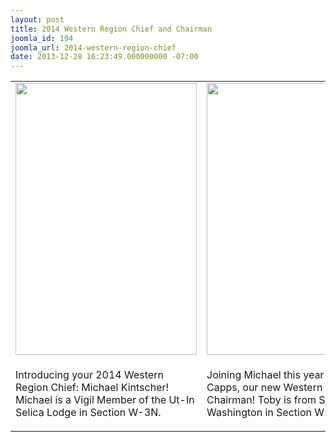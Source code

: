 ```yaml
---
layout: post
title: 2014 Western Region Chief and Chairman
joomla_id: 194
joomla_url: 2014-western-region-chief
date: 2013-12-28 16:23:49.000000000 -07:00
---
```

<table>
<tbody>
<tr>
<td><a href="/leadership/chief/"><img src="images/profiles/Michael Kitchner.JPG" alt="" width="290" height="435" align="center" /></a></td>
<td><a href="/leadership/region-chairman/"><img src="images/profiles/Toby Capps.JPG" alt="" width="290" height="435" align="center" /></a></td>
</tr>
<tr>
<td>
<p>Introducing your 2014 Western Region Chief: Michael Kintscher! Michael is a Vigil Member of the Ut-In Selica Lodge in Section W-3N.</p>
</td>
<td>
<p>Joining Michael this year is Toby Capps, our new Western Region Chairman! Toby is from Seattle, Washington in Section W-1N.</p>
</td>
</tr>
</tbody>
</table>
